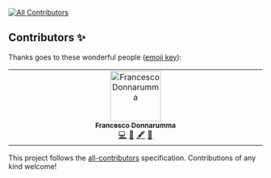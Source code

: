 
<!-- ALL-CONTRIBUTORS-BADGE:START - Do not remove or modify this section -->
[![All Contributors](https://img.shields.io/badge/all_contributors-1-orange.svg?style=flat-square)](#contributors-)
<!-- ALL-CONTRIBUTORS-BADGE:END -->
## Contributors ✨

Thanks goes to these wonderful people ([emoji key](https://allcontributors.org/docs/en/emoji-key)):

<!-- ALL-CONTRIBUTORS-LIST:START - Do not remove or modify this section -->
<!-- prettier-ignore-start -->
<!-- markdownlint-disable -->
<table>
  <tbody>
    <tr>
      <td align="center" valign="top" width="14.28%"><a href="https://github.com/Franwik"><img src="https://avatars.githubusercontent.com/u/133138546?v=4?s=100" width="100px;" alt="Francesco Donnarumma"/><br /><sub><b>Francesco Donnarumma</b></sub></a><br /><a href="https://github.com/Franwik/SavingMoneyUnina/commits?author=Franwik" title="Code">💻</a> <a href="#ideas-Franwik" title="Ideas, Planning, & Feedback">🤔</a> <a href="#content-Franwik" title="Content">🖋</a> <a href="https://github.com/Franwik/SavingMoneyUnina/commits?author=Franwik" title="Documentation">📖</a></td>
    </tr>
  </tbody>
</table>

<!-- markdownlint-restore -->
<!-- prettier-ignore-end -->

<!-- ALL-CONTRIBUTORS-LIST:END -->

This project follows the [all-contributors](https://github.com/all-contributors/all-contributors) specification. Contributions of any kind welcome!